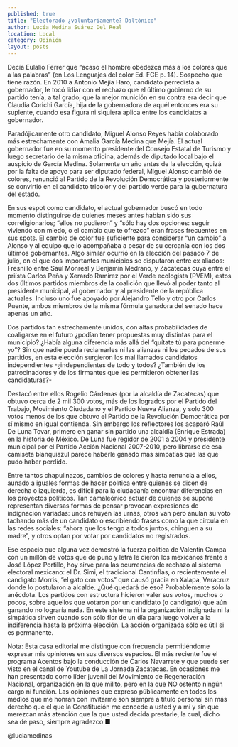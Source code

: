 ```yaml
---
published: true
title: "Electorado ¿voluntariamente? Daltónico"
author: Lucía Medina Suárez Del Real
location: Local
category: Opinión
layout: posts
---
```


Decía Eulalio Ferrer que “acaso el hombre obedezca más a los colores que a las palabras” (en Los Lenguajes del color Ed. FCE p. 14). Sospecho que tiene razón. 
En 2010 a Antonio Mejía Haro, candidato perredista a gobernador, le tocó lidiar con el rechazo que el último gobierno de su partido tenía, a tal grado, que la mejor munición en su contra era decir que Claudia Corichi García, hija de la gobernadora de aquél entonces era su suplente, cuando esa figura ni siquiera aplica entre los candidatos a gobernador.

Paradójicamente otro candidato, Miguel Alonso Reyes había colaborado más estrechamente con Amalia García Medina que Mejía. El actual gobernador fue en su momento presidente del Consejo Estatal de Turismo y luego secretario de la misma oficina, además de diputado local bajo el auspicio de García Medina. Solamente un año antes de la elección, quizá por la falta de apoyo para ser diputado federal, Miguel Alonso cambió de colores, renunció al Partido de la Revolución Democrática y posteriormente se convirtió en el candidato tricolor y del partido verde para la gubernatura del estado.

En sus espot como candidato, el actual gobernador buscó en todo momento distinguirse de quienes meses antes habían sido sus correligionarios; “ellos no pudieron” y “sólo hay dos opciones: seguir viviendo con miedo, o el cambio que te ofrezco” eran frases frecuentes en sus spots.
El cambio de color fue suficiente para considerar “un cambio” a Alonso y al equipo que lo acompañaba a pesar de su cercanía con los dos últimos gobernantes.
Algo similar ocurrió en la elección del pasado 7 de julio, en el que dos importantes municipios se disputaron entre ex aliados: Fresnillo entre Saúl Monreal y Benjamín Medrano, y Zacatecas cuya entre el priísta Carlos Peña y Xerardo Ramírez por el Verde ecologista (PVEM), estos dos últimos partidos miembros de la coalición que llevó al poder tanto al presidente municipal, al gobernador y al presidente de la república actuales. Incluso uno fue apoyado por Alejandro Tello y otro por Carlos Puente, ambos miembros de la misma fórmula ganadora del senado hace apenas un año.  

Dos partidos tan estrechamente unidos, con altas probabilidades de coaligarse en el futuro ¿podían tener propuestas muy distintas para el municipio? ¿Había alguna diferencia más allá del “quítate tú para ponerme yo”? 
Sin que nadie pueda reclamarles ni las alianzas ni los pecados de sus partidos, en esta elección surgieron los mal llamados candidatos independientes -¿independientes de todo y todos? ¿También de los patrocinadores y de los firmantes que les permitieron obtener las candidaturas?- 

Destacó entre ellos Rogelio Cárdenas (por la alcaldía de Zacatecas) que obtuvo cerca de 2 mil 300 votos, más de los logrados por el Partido del Trabajo, Movimiento Ciudadano y el Partido Nueva Alianza, y solo 300 votos menos de los que obtuvo el Partido de la Revolución Democrática por sí mismo en igual contienda. 
Sin embargo los reflectores los acaparó Raúl De Luna Tovar, primero en ganar sin partido una alcaldía (Enrique Estrada) en la historia de México. De Luna fue regidor de 2001 a 2004 y presidente municipal por el Partido Acción Nacional 2007-2010, pero librarse de esa camiseta blanquiazul parece haberle ganado más simpatías que las que pudo haber perdido. 

Entre tantos chapulinazos, cambios de colores y hasta renuncia a ellos, aunado a iguales formas de hacer política entre quienes se dicen de derecha o izquierda, es difícil para la ciudadanía encontrar diferencias en los proyectos políticos. Tan camaleónico actuar de quienes se supone representan diversas formas de pensar provocan expresiones de indignación variadas: unos rehúyen las urnas, otros van pero anulan su voto tachando más de un candidato o escribiendo frases como la que circula en las redes sociales: “ahora que los tengo a todos juntos, chinguen a su madre”, y otros optan por votar por candidatos no registrados. 

Ese espacio que alguna vez demostró la fuerza política de Valentín Campa con un millón de votos que de puño y letra le dieron los mexicanos frente a José López Portillo, hoy sirve para las ocurrencias de rechazo al sistema electoral mexicano: el Dr. Simi, el tradicional Cantinflas, o recientemente el candigato Morris, “el gato con votos” que causó gracia en Xalapa, Veracruz donde lo postularon a alcalde. 
¿Qué quedará de eso? Probablemente sólo la anécdota. Los partidos con estructura hicieron valer sus votos, muchos o pocos, sobre aquellos que votaron por un candidato (o candigato) que aún ganando no lograría nada. En este sistema ni la organización indignada ni la simpática sirven cuando son sólo flor de un día para luego volver a la indiferencia hasta la próxima elección. La acción organizada sólo es útil si es permanente. 

Nota: Esta casa editorial me distingue con frecuencia permitiéndome expresar mis opiniones en sus diversos espacios. El más reciente fue el programa Acentos bajo la conducción de Carlos Navarrete  y que puede ser visto en el canal de Youtube de La Jornada Zacatecas. En ocasiones me han presentado como líder juvenil del Movimiento de Regeneración Nacional, organización en la que milito, pero en la que NO ostento ningún cargo ni función. Las opiniones que expreso públicamente en todos los medios que me honran con invitarme son siempre a título personal sin más derecho que el que la Constitución me concede a usted y a mí y sin que merezcan más atención que la que usted decida prestarle, la cual, dicho sea de paso, siempre agradezco ■

@luciamedinas
